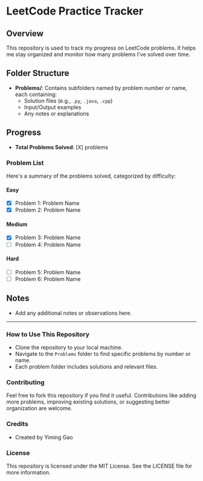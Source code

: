 # LeetCode Practice Tracker

## Overview
This repository is used to track my progress on LeetCode problems. It helps me stay organized and monitor how many problems I've solved over time.

## Folder Structure
- **Problems/**: Contains subfolders named by problem number or name, each containing:
  - Solution files (e.g., `.py`, `.java`, `.cpp`)
  - Input/Output examples
  - Any notes or explanations

## Progress
- **Total Problems Solved**: [X] problems

### Problem List
Here's a summary of the problems solved, categorized by difficulty:

#### Easy
- [X] Problem 1: Problem Name
- [X] Problem 2: Problem Name

#### Medium
- [X] Problem 3: Problem Name
- [ ] Problem 4: Problem Name

#### Hard
- [ ] Problem 5: Problem Name
- [ ] Problem 6: Problem Name

## Notes
- Add any additional notes or observations here.

---

### How to Use This Repository
- Clone the repository to your local machine.
- Navigate to the `Problems` folder to find specific problems by number or name.
- Each problem folder includes solutions and relevant files.

### Contributing
Feel free to fork this repository if you find it useful. Contributions like adding more problems, improving existing solutions, or suggesting better organization are welcome.

### Credits
- Created by Yiming Gao

### License
This repository is licensed under the MIT License. See the LICENSE file for more information.

